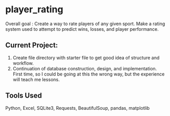 # player_rating

Overall goal : Create a way to rate players of any given sport. Make a rating system used to attempt to predict wins, losses, and player performance.


## Current Project: 
1. Create file directory with starter file to get good idea of structure and workflow.
2. Continuation of database construction, design, and implementation. First time, so I could be going at this the wrong way, but the experience will teach me lessons.

## Tools Used
Python, Excel, 
SQLite3, Requests, BeautifulSoup, pandas, matplotlib
